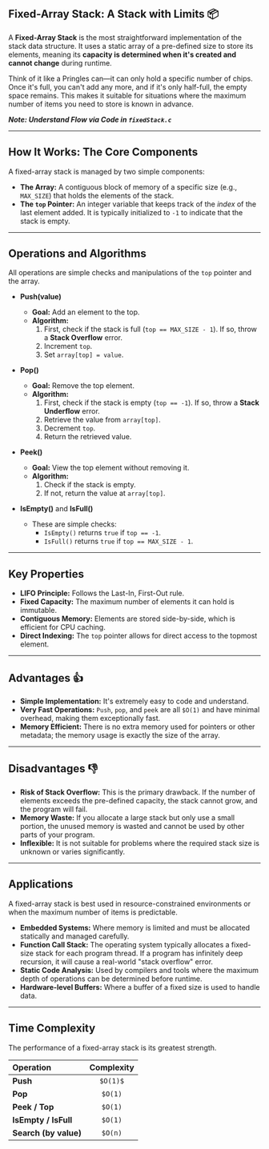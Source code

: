 ## Fixed-Array Stack: A Stack with Limits 📦

A **Fixed-Array Stack** is the most straightforward implementation of the stack data structure. It uses a static array of a pre-defined size to store its elements, meaning its **capacity is determined when it's created and cannot change** during runtime.

Think of it like a Pringles can—it can only hold a specific number of chips. Once it's full, you can't add any more, and if it's only half-full, the empty space remains. This makes it suitable for situations where the maximum number of items you need to store is known in advance.

***Note: Understand Flow via Code in `fixedStack.c`***

---

## How It Works: The Core Components

A fixed-array stack is managed by two simple components:

* **The Array:** A contiguous block of memory of a specific size (e.g., `MAX_SIZE`) that holds the elements of the stack.
* **The `top` Pointer:** An integer variable that keeps track of the *index* of the last element added. It is typically initialized to `-1` to indicate that the stack is empty.

---

## Operations and Algorithms

All operations are simple checks and manipulations of the `top` pointer and the array.

* **Push(value)**
    * **Goal:** Add an element to the top.
    * **Algorithm:**
        1.  First, check if the stack is full (`top == MAX_SIZE - 1`). If so, throw a **Stack Overflow** error.
        2.  Increment `top`.
        3.  Set `array[top] = value`.

* **Pop()**
    * **Goal:** Remove the top element.
    * **Algorithm:**
        1.  First, check if the stack is empty (`top == -1`). If so, throw a **Stack Underflow** error.
        2.  Retrieve the value from `array[top]`.
        3.  Decrement `top`.
        4.  Return the retrieved value.

* **Peek()**
    * **Goal:** View the top element without removing it.
    * **Algorithm:**
        1.  Check if the stack is empty.
        2.  If not, return the value at `array[top]`.

* **IsEmpty()** and **IsFull()**
    * These are simple checks:
        * `IsEmpty()` returns `true` if `top == -1`.
        * `IsFull()` returns `true` if `top == MAX_SIZE - 1`.

---

## Key Properties

* **LIFO Principle:** Follows the Last-In, First-Out rule.
* **Fixed Capacity:** The maximum number of elements it can hold is immutable.
* **Contiguous Memory:** Elements are stored side-by-side, which is efficient for CPU caching.
* **Direct Indexing:** The `top` pointer allows for direct access to the topmost element.

---

## Advantages 👍

* **Simple Implementation:** It's extremely easy to code and understand.
* **Very Fast Operations:** `Push`, `pop`, and `peek` are all `$O(1)` and have minimal overhead, making them exceptionally fast.
* **Memory Efficient:** There is no extra memory used for pointers or other metadata; the memory usage is exactly the size of the array.

---

## Disadvantages 👎

* **Risk of Stack Overflow:** This is the primary drawback. If the number of elements exceeds the pre-defined capacity, the stack cannot grow, and the program will fail.
* **Memory Waste:** If you allocate a large stack but only use a small portion, the unused memory is wasted and cannot be used by other parts of your program.
* **Inflexible:** It is not suitable for problems where the required stack size is unknown or varies significantly.

---

## Applications

A fixed-array stack is best used in resource-constrained environments or when the maximum number of items is predictable.

* **Embedded Systems:** Where memory is limited and must be allocated statically and managed carefully.
* **Function Call Stack:** The operating system typically allocates a fixed-size stack for each program thread. If a program has infinitely deep recursion, it will cause a real-world "stack overflow" error.
* **Static Code Analysis:** Used by compilers and tools where the maximum depth of operations can be determined before runtime.
* **Hardware-level Buffers:** Where a buffer of a fixed size is used to handle data.

---

## Time Complexity

The performance of a fixed-array stack is its greatest strength.

| Operation            | Complexity |
| :------------------- | :--------: |
| **Push** |   `$O(1)$`   |
| **Pop** |   `$O(1)`   |
| **Peek / Top** |   `$O(1)`   |
| **IsEmpty / IsFull** |   `$O(1)`   |
| **Search (by value)**|   `$O(n)`   |